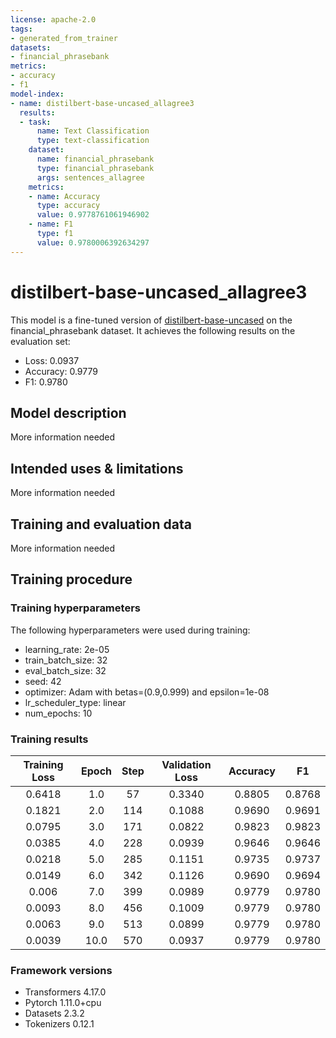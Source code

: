 ```yaml
---
license: apache-2.0
tags:
- generated_from_trainer
datasets:
- financial_phrasebank
metrics:
- accuracy
- f1
model-index:
- name: distilbert-base-uncased_allagree3
  results:
  - task:
      name: Text Classification
      type: text-classification
    dataset:
      name: financial_phrasebank
      type: financial_phrasebank
      args: sentences_allagree
    metrics:
    - name: Accuracy
      type: accuracy
      value: 0.9778761061946902
    - name: F1
      type: f1
      value: 0.9780006392634297
---
```


<!-- This model card has been generated automatically according to the information the Trainer had access to. You
should probably proofread and complete it, then remove this comment. -->

# distilbert-base-uncased_allagree3

This model is a fine-tuned version of [distilbert-base-uncased](https://huggingface.co/distilbert-base-uncased) on the financial_phrasebank dataset.
It achieves the following results on the evaluation set:
- Loss: 0.0937
- Accuracy: 0.9779
- F1: 0.9780

## Model description

More information needed

## Intended uses & limitations

More information needed

## Training and evaluation data

More information needed

## Training procedure

### Training hyperparameters

The following hyperparameters were used during training:
- learning_rate: 2e-05
- train_batch_size: 32
- eval_batch_size: 32
- seed: 42
- optimizer: Adam with betas=(0.9,0.999) and epsilon=1e-08
- lr_scheduler_type: linear
- num_epochs: 10

### Training results

| Training Loss | Epoch | Step | Validation Loss | Accuracy | F1     |
|:-------------:|:-----:|:----:|:---------------:|:--------:|:------:|
| 0.6418        | 1.0   | 57   | 0.3340          | 0.8805   | 0.8768 |
| 0.1821        | 2.0   | 114  | 0.1088          | 0.9690   | 0.9691 |
| 0.0795        | 3.0   | 171  | 0.0822          | 0.9823   | 0.9823 |
| 0.0385        | 4.0   | 228  | 0.0939          | 0.9646   | 0.9646 |
| 0.0218        | 5.0   | 285  | 0.1151          | 0.9735   | 0.9737 |
| 0.0149        | 6.0   | 342  | 0.1126          | 0.9690   | 0.9694 |
| 0.006         | 7.0   | 399  | 0.0989          | 0.9779   | 0.9780 |
| 0.0093        | 8.0   | 456  | 0.1009          | 0.9779   | 0.9780 |
| 0.0063        | 9.0   | 513  | 0.0899          | 0.9779   | 0.9780 |
| 0.0039        | 10.0  | 570  | 0.0937          | 0.9779   | 0.9780 |


### Framework versions

- Transformers 4.17.0
- Pytorch 1.11.0+cpu
- Datasets 2.3.2
- Tokenizers 0.12.1
